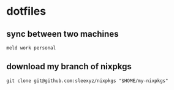 # dotfiles

## sync between two machines
```
meld work personal
```
## download my branch of nixpkgs
```
git clone git@github.com:sleexyz/nixpkgs "$HOME/my-nixpkgs"
```
